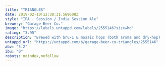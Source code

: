 ```yaml
---
title: "TRIANGLES"
date: 2019-02-10T12:38:31.569608Z
style: "IPA - Session / India Session Ale"
brewery: "Garage Beer Co."
image: "https://labels.untappd.com/labels/2555146?size=hd"
rating: "3.95"
description: "Brewed with bru-1 & mosaic hops (both aroma and dry-hop) using lallemand new england yeast "
untappd_url: "https://untappd.com/b/garage-beer-co-triangles/2555146"
abv: "5.2"
ibu: "0"
robots: noindex,nofollow
---
```

